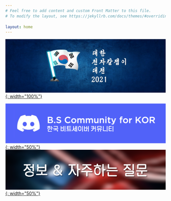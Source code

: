 ```yaml
---
# Feel free to add content and custom Front Matter to this file.
# To modify the layout, see https://jekyllrb.com/docs/themes/#overriding-theme-defaults

layout: home
---
```



[![KBL2021](./img/banner2021kor.png){: width="100%"}](/2021/05/17/Korea-BeatSaber-League-2021.html)

[![Discord](/img/discordbanner.png){: width="50%"}](https://discord.gg/SEFBZrG) [![information](/img/information.png){: width="50%"}](/informationmain.html)
